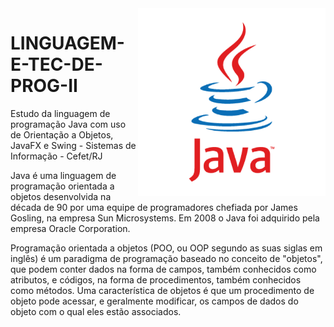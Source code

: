 <img src="logo-java.png" align="right" width="300">

# LINGUAGEM-E-TEC-DE-PROG-II

Estudo da linguagem de programação Java com uso de Orientação a Objetos, JavaFX e Swing - Sistemas de Informação - Cefet/RJ

Java é uma linguagem de programação orientada a objetos desenvolvida na década de 90 por uma equipe de programadores chefiada por James Gosling, na empresa Sun Microsystems. Em 2008 o Java foi adquirido pela empresa Oracle Corporation.

Programação orientada a objetos (POO, ou OOP segundo as suas siglas em inglês) é um paradigma de programação baseado no conceito de "objetos", que podem conter dados na forma de campos, também conhecidos como atributos, e códigos, na forma de procedimentos, também conhecidos como métodos. Uma característica de objetos é que um procedimento de objeto pode acessar, e geralmente modificar, os campos de dados do objeto com o qual eles estão associados.